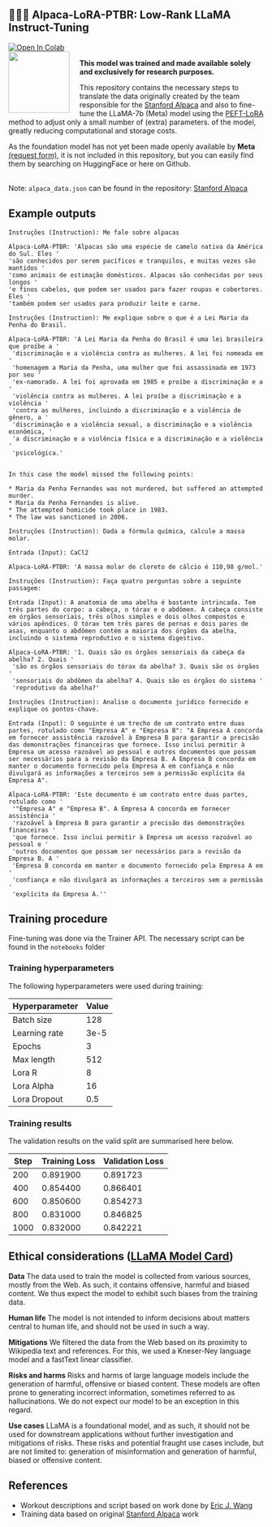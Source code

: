 
## 🦙🇧🇷 Alpaca-LoRA-PTBR: Low-Rank LLaMA Instruct-Tuning

<a target="_blank" href="https://colab.research.google.com/github/DominguesM/alpaca-lora-ptbr-7b/blob/main/notebooks/03%20-%20Evaluate.ipynb">
  <img src="https://colab.research.google.com/assets/colab-badge.svg" alt="Open In Colab"/>
</a>

</br>

<img align="left" style="margin-right: 20px;" height="120" src="https://huggingface.co/dominguesm/alpaca-lora-ptbr-7b/resolve/main/assets/alpaca_br_juliet_2.jpg">

**This model was trained and made available solely and exclusively for research purposes.**

This repository contains the necessary steps to translate the data originally created by the team responsible for the [Stanford Alpaca](https://github.com/tatsu-lab/stanford_alpaca) and also to fine-tune the LLaMA-7b (Meta) model using the [PEFT-LoRA](https://arxiv.org/pdf/2106.09685.pdf) method to adjust only a small number of (extra) parameters. of the model, greatly reducing computational and storage costs.

As the foundation model has not yet been made openly available by **Meta** [(request form)](https://docs.google.com/forms/d/e/1FAIpQLSfqNECQnMkycAp2jP4Z9TFX0cGR4uf7b_fBxjY_OjhJILlKGA/viewform), it is not included in this repository, but you can easily find them by searching on HuggingFace or here on Github. </br> </br>


Note: `alpaca_data.json` can be found in the repository: [Stanford Alpaca](https://github.com/tatsu-lab/stanford_alpaca)


## Example outputs

```
Instruções (Instruction): Me fale sobre alpacas

Alpaca-LoRA-PTBR: 'Alpacas são uma espécie de camelo nativa da América do Sul. Eles '
'são conhecidos por serem pacíficos e tranquilos, e muitas vezes são mantidos '
'como animais de estimação domésticos. Alpacas são conhecidas por seus longos '
'e finos cabelos, que podem ser usados para fazer roupas e cobertores. Eles '
'também podem ser usados para produzir leite e carne.

```

```
Instruções (Instruction): Me explique sobre o que é a Lei Maria da Penha do Brasil.

Alpaca-LoRA-PTBR: 'A Lei Maria da Penha do Brasil é uma lei brasileira que proíbe a '
 'discriminação e a violência contra as mulheres. A lei foi nomeada em '
 'homenagem a Maria da Penha, uma mulher que foi assassinada em 1973 por seu '
 'ex-namorado. A lei foi aprovada em 1985 e proíbe a discriminação e a '
 'violência contra as mulheres. A lei proíbe a discriminação e a violência '
 'contra as mulheres, incluindo a discriminação e a violência de gênero, a '
 'discriminação e a violência sexual, a discriminação e a violência econômica, '
 'a discriminação e a violência física e a discriminação e a violência '
 'psicológica.'


In this case the model missed the following points:

* Maria da Penha Fernandes was not murdered, but suffered an attempted murder.
* Maria da Penha Fernandes is alive.
* The attempted homicide took place in 1983.
* The law was sanctioned in 2006.
```

```
Instruções (Instruction): Dada a fórmula química, calcule a massa molar.

Entrada (Input): CaCl2

Alpaca-LoRA-PTBR: 'A massa molar de cloreto de cálcio é 110,98 g/mol.'

```

```
Instruções (Instruction): Faça quatro perguntas sobre a seguinte passagem:

Entrada (Input): A anatomia de uma abelha é bastante intrincada. Tem três partes do corpo: a cabeça, o tórax e o abdômen. A cabeça consiste em órgãos sensoriais, três olhos simples e dois olhos compostos e vários apêndices. O tórax tem três pares de pernas e dois pares de asas, enquanto o abdômen contém a maioria dos órgãos da abelha, incluindo o sistema reprodutivo e o sistema digestivo.

Alpaca-LoRA-PTBR: '1. Quais são os órgãos sensoriais da cabeça da abelha? 2. Quais '
 'são os órgãos sensoriais do tórax da abelha? 3. Quais são os órgãos '
 'sensoriais do abdômen da abelha? 4. Quais são os órgãos do sistema '
 'reprodutivo da abelha?'

```

```
Instruções (Instruction): Analise o documento jurídico fornecido e explique os pontos-chave.

Entrada (Input): O seguinte é um trecho de um contrato entre duas partes, rotulado como "Empresa A" e "Empresa B": "A Empresa A concorda em fornecer assistência razoável à Empresa B para garantir a precisão das demonstrações financeiras que fornece. Isso inclui permitir à Empresa um acesso razoável ao pessoal e outros documentos que possam ser necessários para a revisão da Empresa B. A Empresa B concorda em manter o documento fornecido pela Empresa A em confiança e não divulgará as informações a terceiros sem a permissão explícita da Empresa A".

Alpaca-LoRA-PTBR: 'Este documento é um contrato entre duas partes, rotulado como '
 '"Empresa A" e "Empresa B". A Empresa A concorda em fornecer assistência '
 'razoável à Empresa B para garantir a precisão das demonstrações financeiras '
 'que fornece. Isso inclui permitir à Empresa um acesso razoável ao pessoal e '
 'outros documentos que possam ser necessários para a revisão da Empresa B. A '
 'Empresa B concorda em manter o documento fornecido pela Empresa A em '
 'confiança e não divulgará as informações a terceiros sem a permissão '
 'explícita da Empresa A.''

```

##  Training procedure

Fine-tuning was done via the Trainer API. The necessary script can be found in the `notebooks` folder

### Training hyperparameters

The following hyperparameters were used during training:

| Hyperparameter | Value |
|----------------|-------|
| Batch size     | 128   |
| Learning rate  | 3e-5  |
| Epochs         | 3     |
| Max length     | 512   |
| Lora R         | 8     |
| Lora Alpha     | 16    |
| Lora Dropout   | 0.5   |

### Training results 

The validation results on the valid split are summarised here below.

|Step |	Training Loss |	Validation Loss|
|-----|---------------|----------------|
|200 |	0.891900 |	0.891723|
|400 |	0.854400 |	0.866401|
|600 |	0.850600 |	0.854273|
|800 |	0.831000 |	0.846825|
|1000 |	0.832000 |	0.842221|

## Ethical considerations ([LLaMA Model Card](https://github.com/facebookresearch/llama))

**Data**
The data used to train the model is collected from various sources, mostly from the Web. As such, it contains offensive, harmful and biased content. We thus expect the model to exhibit such biases from the training data.

**Human life**
The model is not intended to inform decisions about matters central to human life, and should not be used in such a way.

**Mitigations**
We filtered the data from the Web based on its proximity to Wikipedia text and references. For this, we used a Kneser-Ney language model and a fastText linear classifier.

**Risks and harms**
Risks and harms of large language models include the generation of harmful, offensive or biased content. These models are often prone to generating incorrect information, sometimes referred to as hallucinations. We do not expect our model to be an exception in this regard.

**Use cases**
LLaMA is a foundational model, and as such, it should not be used for downstream applications without further investigation and mitigations of risks. These risks and potential fraught use cases include, but are not limited to: generation of misinformation and generation of harmful, biased or offensive content.

## References

* Workout descriptions and script based on work done by [Eric J. Wang](https://github.com/tloen/alpaca-lora)
* Training data based on original [Stanford Alpaca](https://crfm.stanford.edu/2023/03/13/alpaca.html) work
